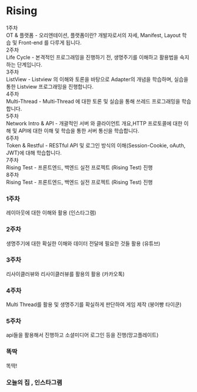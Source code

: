# Rising
1주차<br>
OT & 플랫폼 - 오리엔테이션, 플랫폼이란? 개발자로서의 자세, Manifest, Layout 학습 및 Front-end 를 다루게 됩니다.<br>
2주차<br>
Life Cycle - 본격적인 프로그래밍을 진행하기 전, 생명주기를 이해하고 활용법을 숙지하는 단계입니다.<br>
3주차<br>
ListView - Listview 의 이해와 토론을 바탕으로 Adapter의 개념을 학습하며, 실습을 통한 Listview 프로그래밍을 진행합니다.<br>
4주차<br>
Multi-Thread - Multi-Thread 에 대한 토론 및 실습을 통해 쓰레드 프로그래밍을 학습합니다.<br>
5주차<br>
Network Intro & API - 개괄적인 서버 와 클라이언트 개요,HTTP 프로토콜에 대한 이해 및 API에 대한 이해 및 학습을 통한 서버 통신을 학습합니다.<br>
6주차<br>
Token & Restful - RESTful API 및 로그인 방식의 이해(Session-Cookie, oAuth, JWT)에 대해 학습합니다.<br>
7주차<br>
Rising Test - 프론트엔드, 백엔드 실전 프로젝트 (Rising Test) 진행<br>
8주차<br>
Rising Test - 프론트엔드, 백엔드 실전 프로젝트 (Rising Test) 진행<br>
### 1주차
레이아웃에 대한 이해와 활용 (인스타그램) <br>

### 2주차
생명주기에 대한 확실한 이해와 데이터 전달에 필요한 것들 활용 (유튜브)<br>

### 3주차
리사이클러뷰와 리사이클러뷰를 활용의 활용 (카카오톡) <br>

### 4주차
Multi Thread를 활용 및 생명주기를 확실하게 판단하여 게임 제작 (붕어빵 타이쿤) <br>

### 5주차
api들을 활용해서 진행하고 소셜미디어 로그인 등을 진행(망고플레이트)<br>

### 똑딱
똑딱!
### 오늘의 집 , 인스타그램


